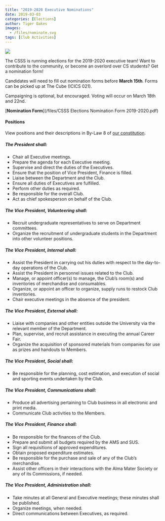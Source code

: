 ```yaml
---
title: "2019-2020 Executive Nominations"
date: 2019-03-03
categories: [Elections]
author: Tiger Oakes
images:
  - /files/nominate.svg
tags: [Club Activities]
---
```


![](/files/nominate.svg)

The CSSS is running elections for the 2019-2020 executive team! Want to contribute to the community, or become an overlord over CS students? Get a nomination form!

Candidates will need to fill out nomination forms before **March 15th**. Forms can be picked up at The Cube (ICICS 021).

Campaigning is optional, but encouraged. Voting will occur on March 18th and 22nd.

[**Nomination Form**](/files/CSSS Elections Nomination Form 2019-2020.pdf)

#### Positions

View positions and their descriptions in By-Law 8 of [our constitution](/about/constitution).

##### The President shall:
- Chair all Executive meetings.
- Prepare the agenda for each Executive meeting.
- Supervise and direct the duties of the Executives.
- Ensure that the position of Vice President, Finance is filled.
- Liaise between the Department and the Club.
- Ensure all duties of Executives are fulfilled.
- Perform other duties as required.
- Be responsible for the overall Club.
- Act as chief spokesperson on behalf of the Club.

##### The Vice President, Volunteering shall:
- Recruit undergraduate representatives to serve on Department committees.
- Organize the recruitment of undergraduate students in the Department into other volunteer positions.

##### The Vice President, Internal shall:
- Assist the President in carrying out his duties with respect to the day-to-day operations of the Club.
- Assist the President in personnel issues related to the Club.
- Manage, or appoint officer(s) to manage, the Club’s room(s) and inventories of merchandise and consumables.
- Organize, or appoint an officer to organize, supply runs to restock Club inventories.
- Chair executive meetings in the absence of the president.

##### The Vice President, External shall:
- Liaise with companies and other entities outside the University via the relevant member of the Department.
- Plan, supervise, and recruit assistance in executing the annual Career Fair.
- Organize the acquisition of sponsored materials from companies for use as prizes and handouts to Members.

##### The Vice President, Social shall:
- Be responsible for the planning, cost estimation, and execution of social and sporting events undertaken by the Club.

##### The Vice President, Communications shall:
- Produce all advertising pertaining to Club business in all electronic and print media.
- Communicate Club activities to the Members.

##### The Vice President, Finance shall:
- Be responsible for the finances of the Club.
- Prepare and submit all budgets required by the AMS and SUS.
- Sign all requisitions of approved expenditures.
- Obtain proposed expenditure estimates.
- Be responsible for the purchase and sale of any of the Club’s merchandise.
- Assist other officers in their interactions with the Alma Mater Society or any of its Commissions, if needed.

##### The Vice President, Administration shall:
- Take minutes at all General and Executive meetings; these minutes shall be published.
- Organize meetings, when needed.
- Direct communications between Executives, as required.

